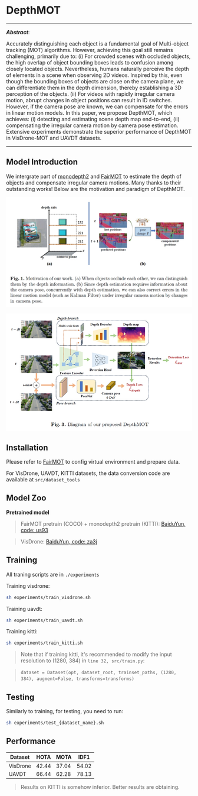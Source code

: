 # DepthMOT

****

***Abstract***:

Accurately distinguishing each object is a fundamental goal of Multi-object tracking (MOT) algorithms. However, achieving this goal
still remains challenging, primarily due to: (i) For crowded scenes with occluded objects, the high overlap of object bounding boxes leads to
confusion among closely located objects. Nevertheless, humans naturally perceive the depth of elements in a scene when observing 2D videos. Inspired
by this, even though the bounding boxes of objects are close on the camera plane, we can differentiate them in the depth dimension, thereby
establishing a 3D perception of the objects. (ii) For videos with rapidly irregular camera motion, abrupt changes in object positions can result in
ID switches. However, if the camera pose are known, we can compensate for the errors in linear motion models. In this paper, we propose DepthMOT, which achieves: (i) detecting and estimating scene depth map end-to-end, (ii) compensating the irregular camera motion by camera pose estimation. Extensive experiments demonstrate the superior performance of DepthMOT in VisDrone-MOT and UAVDT datasets.

****


## Model Introduction

We intergrate part of [monodepth2](https://github.com/nianticlabs/monodepth2) and [FairMOT](https://github.com/ifzhang/FairMOT) to estimate the depth of objects and compensate irregular camera motions. Many thanks to their outstanding works! Below are the motivation and paradigm of DepthMOT.

![Motivation](assets/Motivation.png)

![Paradigm](assets/DepthMOT.png)

## Installation

Please refer to [FairMOT](https://github.com/ifzhang/FairMOT) to config virtual environment and prepare data.

For VisDrone, UAVDT, KITTI datasets, the data conversion code are available at `src/dataset_tools`

## Model Zoo

**Pretrained model** 
> FairMOT pretrain (COCO) + monodepth2 pretrain (KITTI): 
[BaiduYun, code: us93](https://pan.baidu.com/s/1o8UmTZxALYjlRocCqISxOA)

> VisDrone: 
[BaiduYun, code: za3j](https://pan.baidu.com/s/1KcFwSypaaNcclmb1t9cAwQ)


## Training 

All traning scripts are in `./experiments`

Training visdrone:

```bash
sh experiments/train_visdrone.sh

```

Training uavdt:

```bash
sh experiments/train_uavdt.sh
```

Training kitti:

```bash
sh experiments/train_kitti.sh
```

> Note that if training kitti, it's recommended to modify the input resolution to (1280, 384) in `line 32, src/train.py`:


> `dataset = Dataset(opt, dataset_root, trainset_paths, (1280, 384), augment=False, transforms=transforms)`

## Testing

Similarly to training, for testing, you need to run:

```bash 
sh experiments/test_{dataset_name}.sh
```

## Performance

| Dataset | HOTA | MOTA | IDF1 |
|--|--|--|--|
|VisDrone | 42.44 |  37.04 | 54.02 |
|UAVDT | 66.44 | 62.28 | 78.13 |

> Results on KITTI is somehow inferior. Better results are obtaining. 